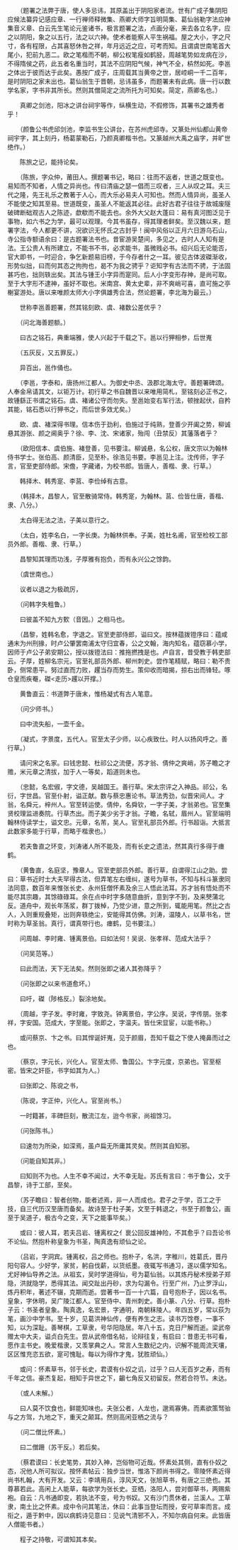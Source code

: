 <!-- { "loadSidebar": true } -->
　　（题署之法弊于唐，使人多忌讳，其原盖出于阴阳家者流。世有广成子集阴阳应候法纂异记感应章、一行禅师释微集、燕卿大师字旨明简集、葛仙翁勒字法应神集音义章、白云先生笔论元鉴诸书，极言题署之法，点画分毫，来去各立名字，应之以阴阳，象之以五行，法之以六神。使术者能察人平生祸福。屋之大小，字之尺寸，各有程限，占其喜怒休咎之祥，年月远近之应，可考而知。且谓虞世南笔首大尾小，犯前九恶二。欧之笔楷而不朝，柳公权笔瘦如鹤胫，周越笔势如龙病在沙，不得隋侯之药，此五者名重当时，其法不应阴阳气候，神气不全，枿然如死。李邕之体出于彼而达于此矣。愚按广成子，庄周载其当黄帝之世，居崆峒一千二百年，是时阴阳之家未出也。葛仙翁生于晋朝，忌讳虽多，而题署未有此病。唐一行以数学名家，字书非其所长。然则其僧简定之流所托为可知矣。简定，燕卿名也。）

　　真卿之剑池，阳冰之讲台祠宇等作，纵横生动，不假修饰，其署书之雄秀者乎！

　　（颜鲁公书虎邱剑池，李监书生公讲台，在苏州虎邱寺。又篆处州仙都山黄帝祠宇字，其上刻丹，杨葛蒙勒石，乃颜真卿楷书也。又篆越州大禹之庙字，并旷世绝作。）

　　陈旅之记，能持论矣。

　　（陈旅，字众仲，莆田人。撰题署书记，略曰：往而不返者，世道之既变也。易知而不知者，人情之异尚也。传曰清庙之瑟一倡而三叹者，三人从叹之耳。夫三代之隆，先王礼乐之教著于人心，而大乐必易夫人可知也。然而人情异尚，虽圣人不能使之知其至易。世道既变，虽圣人不能返其必往。此好古君子往往于故城废隧破碑断础观古人之陈迹，歔欷而不能去也。余外大父赵大蓬曰：易有真河图泛见于事物，如六书之为学，最可以观理。今其书虽存，得其理者鲜矣。至汉魏以来，题署字法，今人都更不讲，况欲识无怀氏之古封乎！闽中风俗以正月六日游乌石山，寺公指寺额语余曰：是古题署法书也。昔宦游吴楚间，多见之，古时人人知有是法。王公贵人有所建立，不能书不书，必求能书，虽微贱必书。绍兴后无论能否，官大即书，一时迎合，争乞新题易旧榜，于今存者什之一耳。彼见古体波磔渐收，形势似拙，曰而何其态之拘拘也，曷不为我之骋乎？讵知字有古法而不骋，于法固甚巧也，拙则轶出矣。其法与锺王小字异而寔同。后人小字变形存神，是尚可取。至于大字形不逮神，虽好不取也。米南宫、黄太史辈，非不爽峭可喜，直可施之亭榭宴游处。唐以来唯颜太师大小字俱雄秀合法，然论题署，李北海为最云。）

　　世称李邕善题署，然其铭刻欧、虞、褚数公差优乎？

　　（问北海善题额。）

　　曰古之铭石，典重端雅，使人兴起于千载之下。邕以行狎相参，后世嵬

　　（五灰反，又五罪反。）

　　异百出，邕作俑也。

　　（李邕，字泰和，唐扬州江都人。为御史中丞、汲郡北海太守。善题署碑颂。人奉金帛请其文，以钜万计。初行草之书自魏晋以来唯用简札，至铭刻必正书之，故锺繇正书谓之铭石。虞、褚诸公守而勿失。至邕始变右军行法，顿挫起伏，自矜其能，铭石悉以行狎书之，而后世多效尤矣。）

　　欧、虞、褚深得书理。信本伤于劲利，伯施过于纯熟，登善少开阖之势，柳诚悬其游张、颜之阃奥乎？徐、李、沈、宋诸家，殆闯（丑禁反）其藩落者乎？

　　（欧阳信本、虞伯施、褚登善，见书要注。柳诚悬，名公权，唐文宗以为翰林侍书学士。张伯高、颜清臣，见至朴。徐浩见书要。李邕见上注。沈传师，字子言，官至吏部侍郎。宋儋，字藏诸，为校书郎。皆唐人，善楷、隶、行草。）

　　韩择木、韩秀寔、李莒、李俭绰有古意。

　　（韩择木，昌黎人，官至散骑常侍。韩秀寔，为翰林。莒、俭皆仕唐，善楷、隶、八分。）

　　太白得无法之法，子美以意行之。

　　（太白，姓李名白，一字长庚。为翰林供奉。子美，姓杜名甫，官至检校工部员外郎。善楷、隶、行草。）

　　昌黎知其理而功浅，子厚雅有抱负，而有永兴公之馀韵。

　　（虞世南也。）

　　议者以退之为极疏厉，

　　（问韩字失粗鲁。）

　　曰彼盖不知九方歅（音因。）之相马也。

　　（昌黎，姓韩名愈，字退之。官至吏部侍郎，谥曰文。按林蕴拨镫序曰：蕴咸通末为州刑掾，时卢公肇罢南浦太守归宜春，公之文翰，海内知名，蕴窃慕小学，因师于卢公子弟安期公，授以拨镫法曰：推拖撚拽是也。卢自言，昔受教于韩吏部云。子厚，姓柳名宗元，官至礼部员外郎、柳州刺史。尝作笔精赋，略曰：勒不贵卧，侧常患平。努过直而力败，趯当存而势生。策仰收而暗揭，掠右出而锋轻。啄仓皇而疾罨，磔<走历>趯以开撑。）

　　黄鲁直云：书道弊于唐末，惟杨凝式有古人笔意。

　　（问少师书。）

　　曰中流失船，一壶千金。

　　（凝式，字景度，五代人。官至太子少师，以心疾致仕。时人以扬风呼之。善行草。）

　　请问宋之名家。曰钱忠懿、杜祁公之流便，苏才翁、倩仲之爽峭，苏子瞻之才赡，米元章之清拔，加于人一等矣，蹈道则未也。

　　（忠懿，名宏俶，字文德，吴越国王。善行草。宋太宗评之入神品。祁公，名衍，字世昌。官至仆射，谥正献。数与蔡忠惠论书。草法秀劲，似晋宋间人。才翁，名舜元，梓州人。官至转运使。倩仲，名舜钦，一字子美，才翁弟也。官至集贤校理监进奏院。行草杰出。而子美少劣于才翁。子瞻，名轼，眉州人。官至端明翰林侍读学士，谥文忠。元章，名芾，吴人。官至礼部员外郎。行书超诣。大抵言此数家多能于行草，而略于楷隶也。）

　　若夫鲁直之环变，刘涛诸人所不能及，而有长史之遗法，然其真行多得于瘗鹤。

　　（黄鲁直，名庭坚，豫章人。官至吏部员外郎。善行草，自谓得江山之助。尝曰：草书近时士大夫罕得古法，但弄笔左右缠纠，遂号为草书，不知与科斗篆隶同法同意，数百年来惟张长史、永州狂僧怀素及余三人悟此法耳。苏才翁有悟处而不能尽其宗趣，其馀碌碌耳。余在点中时字多随意曲折，意到字不到，及来僰蒲北反。道舟中，观长年荡浆，群丁拨棹，乃觉少进，意之所到，辄能用笔。然比之古人，入则重规叠矩，出则奔轶绝尘，安能得其仿佛。刘涛，温陵人，以草书名，世时称为草圣翁。真行，谓真带行也。瘗鹤，见书要注。）

　　问周越、李时雍、锺离景伯。曰如法何！吴说、张孝祥、范成大法乎？

　　（问吴范等。）

　　曰此而法，天下无法矣。然则张即之诸人其弥降乎？

　　（问张即之以来书道愈坏。）

　　曰吁，磔（陟格反。）裂涂地矣。

　　（周越，字子发。李时雍，字致尧。钟离景伯，字公序。吴说，字传朋。张孝祥，字安国。范成大，字至能。张即之，字温夫。皆仕宋显宦，以能书称。）

　　或问蔡京、卞之书。曰其悍诞奸嵬，见于颜眉，吾知千载之下使人掩鼻而过之也。

　　（蔡京，字元长，兴化人。官至太师、鲁国公。卞字元度，京弟也。官至枢密。皆宋之奸臣，书字如其为人。）

　　曰张即之、陈谠之书，

　　（陈谠，字正仲，兴化人。官至尚书。）

　　一时籍甚，丰碑巨刻，散流江左，迨今书家，尚祖馀习。

　　（问张陈书。）

　　曰速勿为所染，如深焉，虽卢扁无所庸其灵矣。然则其自知邪。

　　（问能自知其非。）

　　曰知则不为也。人生不幸不闻过，大不幸无耻。苏氏有言曰：书于鲁公，文于昌黎，诗于工部，至矣。

　　（苏子瞻曰：智者创物，能者述焉，非一人而成也。君子之于学，百工之于技，自三代历汉至唐而备矣。故诗至于杜子美，文至于韩退之，书至于颜鲁公，画至于吴道子，极古今之变，天下之能事毕矣。）

　　或曰：彼人耳，若夫吕岩、锺离权之亻褱公回反雄神险，不其愈乎？曰吾论书不论仙。然抱朴称皇象为书圣，陶真逸有顽仙之论。

　　（吕岩，字洞宾。锺离权，吕之师也。抱朴子，名洪，字稚川，姓葛氏，晋丹阳句容人。少好学，家贫，躬自伐薪，以货纸墨。夜辄写书通习，遂以儒学知名。尤好神仙导养之法。从祖玄，吴时学道得仙，号为葛仙翁。以其炼丹秘术授弟子郑隐，洪就隐学，悉得其法。闻交趾出丹砂，求为勾漏令。行至广州，乃止罗浮山，炼丹积年，著述不辍，克期而逝。尝著书一百一十六篇，自号抱朴子，因以名书。皇象，字休明，吴广陵江都人。官至侍中、青州刺史。善小篆、八分、行草。抱朴子云：书圣者皇象。陶真逸，名宏景，字通明，南朝秣陵人。年四五岁，常以荻为笔，画沙中学书。至十岁，见葛洪神仙传，便有养生之志。读书万馀卷，一事不知，以为深耻。善琴棋，工草隶，号华阳隐居。年八十五，克日尸解而逝。梁武帝赠太中大夫，谥贞白先生。尝从武帝借名帖，论辩往复，有启曰：昔患无书可看，愿作主书史。晚爱楷隶，又羡掌典之人。常言人生数纪之内，识解不能周流天壤，区区惟充恣五欲，寔可愧耻。每以为得作才鬼，犹胜顽仙。）

　　或问：怀素草书，邻于长史，君谟有仆奴之讥，过乎？曰人无百岁之寿，而有千年之信。豪杰复起，相知于异世之下，齺七角反又初留反。然若合符节。未达。

　　（或人未解。）

　　曰人莫不饮食也，鲜能知味也。夫张公者，人龙也，邈焉寡俦。而素欲策驽骀与之方驾，九地之下，重天之颠耳。然则高闲亚栖之流与？

　　（问二僧比怀素。）

　　曰二僧跚（苏干反。）若后矣。

　　（蔡君谟曰：长史笔势，其妙入神，岂俗物可近哉。怀素处其侧，直有仆奴之态，况他人所可拟议。按怀素帖云：独步当世，惟洛下颜尚书得之。零陵怀素近得尚书札翰，大有开发。又云：李靖用兵，淳风天文，张旭草书，有唐之三绝也。其尊慕若此。高闲上人能草，每欲学为张长史。亚栖，洛阳人，尝对御草书，两赐紫袍。自云：凡书通即变，若执法不变，号为书奴。又有沙门贯休者，兰溪人。工草隶，南土比之怀素。成中令问其笔法，休曰：此事当登坛而授，安可草率而言。成衔之，遁于黔中，因以病鹤诗见意曰：见说气清邪不入，不知尔病自何来。此皆唐人僧能书者。）

　　程子之持敬，可谓知其本矣。


